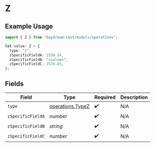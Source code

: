 # Z

## Example Usage

```typescript
import { Z } from "daydream-test/models/operations";

let value: Z = {
  type: "z",
  zSpecificFieldA: 1530.54,
  zSpecificFieldB: "<value>",
  zSpecificFieldC: 1576.85,
};
```

## Fields

| Field                                                | Type                                                 | Required                                             | Description                                          |
| ---------------------------------------------------- | ---------------------------------------------------- | ---------------------------------------------------- | ---------------------------------------------------- |
| `type`                                               | [operations.TypeZ](../../models/operations/typez.md) | :heavy_check_mark:                                   | N/A                                                  |
| `zSpecificFieldA`                                    | *number*                                             | :heavy_check_mark:                                   | N/A                                                  |
| `zSpecificFieldB`                                    | *string*                                             | :heavy_check_mark:                                   | N/A                                                  |
| `zSpecificFieldC`                                    | *number*                                             | :heavy_check_mark:                                   | N/A                                                  |